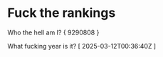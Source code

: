 # Fuck the rankings

Who the hell am I?
{ 9290808 }

What fucking year is it?
[ 2025-03-12T00:36:40Z ]
